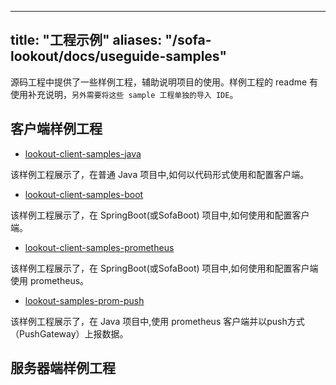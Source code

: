 
---
title: "工程示例"
aliases: "/sofa-lookout/docs/useguide-samples"
---



源码工程中提供了一些样例工程，辅助说明项目的使用。样例工程的 readme 有使用补充说明，`另外需要将这些 sample 工程单独的导入 IDE`。

## 客户端样例工程

- [lookout-client-samples-java](https://github.com/sofastack/sofa-lookout/tree/master/samples/metrics/client/lookout-client-samples-java)

 该样例工程展示了，在普通 Java 项目中,如何以代码形式使用和配置客户端。

- [lookout-client-samples-boot](https://github.com/sofastack/sofa-lookout/tree/master/samples/metrics/client/lookout-client-samples-boot)

 该样例工程展示了，在 SpringBoot(或SofaBoot) 项目中,如何使用和配置客户端。

- [lookout-client-samples-prometheus](https://github.com/sofastack/sofa-lookout/tree/master/samples/metrics/client/lookout-client-samples-prometheus)

 该样例工程展示了，在 SpringBoot(或SofaBoot) 项目中,如何使用和配置客户端使用 prometheus。

- [lookout-samples-prom-push](https://github.com/sofastack/sofa-lookout/tree/master/samples/metrics/client/lookout-samples-prom-push)

 该样例工程展示了，在 Java 项目中,使用 prometheus 客户端并以push方式（PushGateway）上报数据。

## 服务器端样例工程

